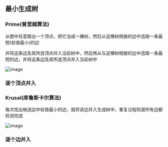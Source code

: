 ## 最小生成树

### Prime(普里姆算法)

从图中任意取出一个顶点，把它当成一棵树，然后从这棵树相接的边中选取一条最短(权值最小)的边

并将这条边及其所连顶点并入当前树中，然后再从与这棵树相接的边中选取一条最短的边，并将这条边及其所连顶点并入当前树中

![image]()

### 逐个顶点并入


### Krusal(库鲁斯卡尔算法)

每次找出候选边中权值最小的边，就将该边并入生成树中，重复过程知道所有边都检测完成

![image]()

### 逐个边并入







